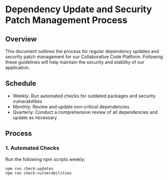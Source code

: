 # Dependency Update and Security Patch Management Process

## Overview

This document outlines the process for regular dependency updates and security patch management for our Collaborative Code Platform. Following these guidelines will help maintain the security and stability of our application.

## Schedule

- Weekly: Run automated checks for outdated packages and security vulnerabilities
- Monthly: Review and update non-critical dependencies
- Quarterly: Conduct a comprehensive review of all dependencies and update as necessary

## Process

### 1. Automated Checks

Run the following npm scripts weekly:

```bash
npm run check:updates
npm run check:vulnerabilities

```
